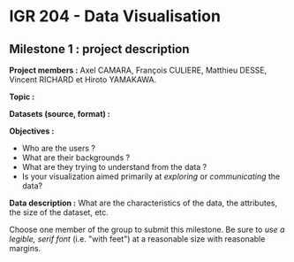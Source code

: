 # **IGR 204 - Data Visualisation** 

## **Milestone 1 : project description**

**Project members :** Axel CAMARA, François CULIERE, Matthieu DESSE, Vincent RICHARD et Hiroto YAMAKAWA.

**Topic :** 

**Datasets (source, format) :**

**Objectives :**

- Who are the users ?
- What are their backgrounds ?
- What are they trying to understand from the data ?
- Is your visualization aimed primarily at *exploring* or *communicating* the data?

**Data description :** What are the characteristics of the data, the attributes, the size of the dataset, etc.


Choose one member of the group to submit this milestone. Be sure to *use a legible, serif font* (i.e. "with feet") at a reasonable size with reasonable margins.
